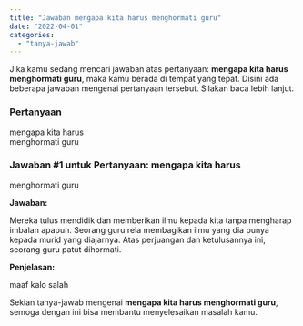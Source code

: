 ```yaml
---
title: "Jawaban mengapa kita harus menghormati guru​"
date: "2022-04-01"
categories: 
  - "tanya-jawab"
---
```


Jika kamu sedang mencari jawaban atas pertanyaan: **mengapa kita harus menghormati guru​**, maka kamu berada di tempat yang tepat. Disini ada beberapa jawaban mengenai pertanyaan tersebut. Silakan baca lebih lanjut.

### Pertanyaan

mengapa kita harus  
menghormati guru​

### Jawaban #1 untuk Pertanyaan: mengapa kita harus  
menghormati guru​

**Jawaban:**

Mereka tulus mendidik dan memberikan ilmu kepada kita tanpa mengharap imbalan apapun. Seorang guru rela membagikan ilmu yang dia punya kepada murid yang diajarnya. Atas perjuangan dan ketulusannya ini, seorang guru patut dihormati.

**Penjelasan:**

maaf kalo salah

Sekian tanya-jawab mengenai **mengapa kita harus menghormati guru​**, semoga dengan ini bisa membantu menyelesaikan masalah kamu.
